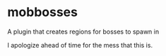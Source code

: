 # mobbosses
A plugin that creates regions for bosses to spawn in

I apologize ahead of time for the mess that this is.
